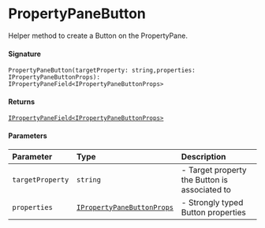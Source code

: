 # PropertyPaneButton

Helper method to create a Button on the PropertyPane.

#### Signature
`PropertyPaneButton(targetProperty: string,properties: IPropertyPaneButtonProps): IPropertyPaneField<IPropertyPaneButtonProps>`

#### Returns
[`IPropertyPaneField<IPropertyPaneButtonProps>`](../sp-client-preview/ipropertypanefield.md)


#### Parameters


| Parameter	   | Type    | Description |
|:-------------|:---------------|:------------|
| `targetProperty`    | `string` | - Target property the Button is associated to |
| `properties`    | [`IPropertyPaneButtonProps`](../sp-client-preview/ipropertypanebuttonprops.md) | - Strongly typed Button properties |

